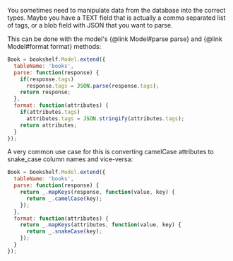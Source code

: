 You sometimes need to manipulate data from the database into the correct types.
Maybe you have a TEXT field that is actually a comma separated list of tags, or a blob field with JSON that you want to
parse.

This can be done with the model's {@link Model#parse parse} and {@link Model#format format}
methods:

```js
Book = bookshelf.Model.extend({
  tableName: 'books',
  parse: function(response) {
    if(response.tags)
      response.tags = JSON.parse(response.tags);
    return response;
  },
  format: function(attributes) {
    if(attributes.tags)
      attributes.tags = JSON.stringify(attributes.tags);
    return attributes;
  }
});
```

A very common use case for this is converting camelCase attributes to snake_case column names and vice-versa:

```js
Book = bookshelf.Model.extend({
  tableName: 'books',
  parse: function(response) {
    return _.mapKeys(response, function(value, key) {
      return _.camelCase(key);
    });
  },
  format: function(attributes) {
    return _.mapKeys(attributes, function(value, key) {
      return _.snakeCase(key);
    });
  }
});
```
